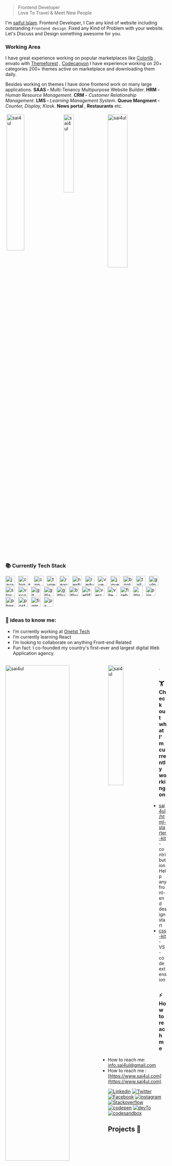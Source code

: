 
> Frontend Developer  <br />
> Love To Travel & Meet New People


I'm [saiful Islam](https://www.sai4ul.com). Frontend Developer,  I Can any kind of website including outstanding <code>Frontend design</code>. Fixed any Kind of Problem with your website. Let's Discuss and Design something awesome for you.<br />

### Working Area

I have great experience working on popular marketplaces like [Colorlib](https://www.sai4ul.com/colorlib.html) , envato with [Themeforest](https://www.sai4ul.com/themeforest.html) , [Codecanyon](https://www.sai4ul.com/themeforest.html) I have experience working on 20+ categories 200+ themes active on marketplace and downloading them daily. <br />

Besides working on themes I have done frontend work on many large applications. <strong>SAAS - </strong>Multi-Tenancy Multipurpose Website Builder. <strong>HRM -</strong> <i>Human Resource Management</i>. <strong>CRM -</strong> <i>Customer Relationship Management</i>. <strong>LMS - </strong> <i>Learning Management System</i>. <strong>Queue Mangment -</strong> <i>Counter, Display, Kiosk</i>. <strong>News portal </strong>, <strong>Restaurants</strong> etc.



<div>
    <img align="left" src="https://github-readme-stats.vercel.app/api?username=sai4ul&&theme=darcula&show_icons=true&hide_border=true&count_private=true" alt="sai4ul" style="width:33%; padding-right:5px !important; padding:4px"/>
     <img align="center" src="https://github-readme-streak-stats.herokuapp.com/?user=sai4ul&theme=darcula&hide_border=true" alt="sai4ul" style="width:35%;padding:4px" />
    <img align="left" src="https://github-readme-stats.vercel.app/api/top-langs/?username=sai4ul&layout=compact&theme=darcula&hide_border=true" alt="sai4ul" style="width:25%; padding-right:5px !important; padding:4px"/>
</div>

##

### 📚 Currently Tech Stack
<div align="left">
  <img src="https://skillicons.dev/icons?i=js" height="30" alt="javascript logo"  />
  <img width="2" />
    <img src="https://skillicons.dev/icons?i=c" height="30" alt="c logo"  />+
    <img width="2" />
    <img src="https://skillicons.dev/icons?i=cpp" height="30" alt="cpp logo"  />
  <img width="2" />
  <img src="https://skillicons.dev/icons?i=ts" height="30" alt="typescript logo"  />
  <img width="2" />
  <img src="https://skillicons.dev/icons?i=react" height="30" alt="react logo"  />
  <img width="2" />
  <img src="https://skillicons.dev/icons?i=nextjs" height="30" alt="nextjs logo"  />
    <img width="2" />
  <img src="https://skillicons.dev/icons?i=redux" height="30" alt="redux logo"  />
  <img width="2" />
  <img src="https://skillicons.dev/icons?i=vue" height="30" alt="vue logo" /> 

  <img width="2" />
  <img src="https://skillicons.dev/icons?i=jquery" height="30" alt="jquery logo"  />
  <img width="2" />
  <img src="https://skillicons.dev/icons?i=bootstrap" height="30" alt="bootstrap logo"  />
  <img width="2" />
  <img src="https://skillicons.dev/icons?i=tailwind" height="30" alt="tailwindcss logo"  />
  <img width="2" />
    <img src="https://skillicons.dev/icons?i=gulp" height="30" alt="gulp logo"  />
  <img width="2" />
  <img src="https://cdn.simpleicons.org/storybook/FF4785" height="30" alt="storybook logo"  />
  <img width="2" />
  <img src="https://skillicons.dev/icons?i=vscode" height="30" alt="vscode logo"  />
  <img width="2" />
  <img src="https://skillicons.dev/icons?i=git" height="30" alt="git logo"  />
  <img width="2" />
  <img src="https://skillicons.dev/icons?i=gitlab" height="30" alt="gitlab logo"  />
  <img width="2" />
  <img src="https://skillicons.dev/icons?i=github" height="30" alt="github logo"  />
    <img width="2" />
  <img src="https://skillicons.dev/icons?i=bitbucket" height="30" alt="bitbucket logo"  />
  <img width="2" />
  <img src="https://skillicons.dev/icons?i=netlify" height="30" alt="netlify logo" /> 
  <img width="2" />
  <img src="https://skillicons.dev/icons?i=vercel" height="30" alt="vercel logo" /> 
  <img width="2" />
  <img src="https://skillicons.dev/icons?i=vite" height="30" alt="vite logo" /> 
  <img width="2" />
  <img src="https://skillicons.dev/icons?i=firebase" height="30" alt="firebase logo" />
<img width="2" />
<img src="https://skillicons.dev/icons?i=mysql" height="30" alt="mysql logo" />
<img width="2" />
<img src="https://skillicons.dev/icons?i=prisma" height="30" alt="prisma logo" />
<img width="2" />

<img src="https://skillicons.dev/icons?i=phpstorm" height="30" alt="phpstorm logo" />
<img width="2" />
 
  <img src="https://skillicons.dev/icons?i=postman" height="30" alt="postman logo" />
  <img width="2" />
  <img src="https://skillicons.dev/icons?i=figma" height="30" alt="figma logo" /> 
  <img width="2" />
  <img src="https://skillicons.dev/icons?i=ps" height="30" alt="ps logo" /> 
</div>



##

### 🧑 ideas to know me:
- I’m currently working at [Onetst Tech](https://onesttech.com/)
- I’m currently learning React 
- I’m looking to collaborate on anything Front-end Related
- Fun fact:  I co-founded my country's first-ever and largest digital Web Application agency. 

##

<div>
    <img align="left" src="https://github-profile-summary-cards.vercel.app/api/cards/profile-details?username=sai4ul&theme=darcula&hide_border=true" alt="sai4ul" style="width:63%"/>
    <img align="left" src="https://github-profile-summary-cards.vercel.app/api/cards/repos-per-language?username=sai4ul&theme=darcula&hide_border=true" alt="sai4ul" style="width:31%"/>
</div>.

##
### 🏋️ Check out what I'm currently working on
- [sai4ul/html-starter-kit](https://github.com/sai4ul/html-starter-kit) - contribution Help any front-end design start
- [css-kit](https://marketplace.visualstudio.com) - VS-code extension
<!-- - ![Profile views](https://gpvc.arturio.dev/sai4ul)   -->
<!-- ![profile count](https://komarev.com/ghpvc/?username=sai4ul&color=red)&nbsp;
[![GitHub AbhishekSinghDhadwal](https://img.shields.io/github/followers/sai4ul?label=follow&style=social)](https://github.com/sai4ul)&nbsp; -->

##

### ⚡ How to reach me
- How to reach me: info.sai4ul@gmail.com
- How to reach me : [https://www.sai4ul.com](https://www.sai4ul.com)

[![Linkedin](https://img.shields.io/badge/LinkedIn-0077B5?style=flat-square&logo=linkedin&logoColor=white)](https://www.linkedin.com/in/sai4ul)
[![Twitter](https://img.shields.io/badge/Twitter-1DA1F2?style=flat-square&logo=twitter&logoColor=white)](https://twitter.com/sai4ul)
[![Facebook](https://img.shields.io/badge/Facebook-1877F2?style=flat-square&logo=facebook&logoColor=white)](https://www.facebook.com/sai4ull)
[![instagram](https://img.shields.io/badge/instagram-red?style=flat-square&logo=instagram&logoColor=white)](https://instagram.com/sai4ul)
[![Stackoverflow](https://img.shields.io/badge/stackoverflow-F48024?style=flat-square&logo=stackoverflow&logoColor=white)](https://stackoverflow.com/users/14821701/sai4ul)
[![codepen](https://img.shields.io/badge/codepen-F48024?style=flat-square&logo=codepen&logoColor=white)](https://codepen.io/sai4ul)
[![devTo](https://img.shields.io/badge/dev.to-000000?style=flat-square&logo=dev&logoColor=white)](https://dev.to/sai4ul)
[![codesandbox](https://img.shields.io/badge/codesandbox-000000?style=flat-square&logo=codesandbox&logoColor=white)](https://codesandbox.com/sai4ul)

##
<!--  
🏆 GitHub Profile Trophy

<a href="https://github.com/ryo-ma/github-profile-trophy">
 <img  src="https://github-profile-trophy.vercel.app/?username=sai4ul&column=8&theme=radical&no-frame=true&no-bg=true"/>
  <img  src="https://github-profile-trophy.vercel.app/?username=sai4ul&column=8&theme=darcula&hide_border=true"/> </a>
 -->

## Projects 🚀

<p align="center">
  
  <a href="https://github.com/sai4ul/init-html-starter-kit">
    <img width="260" src="https://denvercoder1-github-readme-stats.vercel.app/api/pin?username=sai4ul&repo=init-html-starter-kit&theme=darcula&bg_color=0D1117&hide_border=true" alt="html kit">
  </a>
  
  <a href="https://github.com/sai4ul/portfolio">
    <img width="260" src="https://denvercoder1-github-readme-stats.vercel.app/api/pin?username=sai4ul&repo=portfolio&theme=darcula&bg_color=0D1117&hide_border=true" alt="html kit">
  </a>
  
  <a href="https://github.com/sai4ul/Hostel_Management_System">
    <img width="260" src="https://denvercoder1-github-readme-stats.vercel.app/api/pin?username=sai4ul&repo=Hostel_Management_System&theme=darcula&bg_color=0D1117&hide_border=true" alt="html kit">
  </a>
    
  <a href="https://github.com/sai4ul/games-javascript">
    <img width="260" src="https://denvercoder1-github-readme-stats.vercel.app/api/pin?username=sai4ul&repo=games-javascript&theme=react&bg_color=0D1117&hide_border=true" alt="html kit">
  </a>
  
  <a href="https://github.com/sai4ul/adibaicon">
    <img width="260" src="https://denvercoder1-github-readme-stats.vercel.app/api/pin?username=sai4ul&repo=adibaicon&theme=react&bg_color=0D1117&hide_border=true" alt="html kit">
  </a>

  <a href="https://github.com/sai4ul/developer-portfolios">
    <img width="260" src="https://denvercoder1-github-readme-stats.vercel.app/api/pin?username=sai4ul&repo=developer-portfolios&theme=react&bg_color=0D1117&hide_border=true" alt="html kit">
  </a>

  <a href="https://github.com/sai4ul/javascript-Bangla">
    <img width="260" src="https://denvercoder1-github-readme-stats.vercel.app/api/pin?username=sai4ul&repo=javascript-Bangla&theme=darcula&bg_color=0D1117&hide_border=true" alt="html kit">
  </a>

   <a href="https://github.com/sai4ul/React-Bangla">
    <img width="260" src="https://denvercoder1-github-readme-stats.vercel.app/api/pin?username=sai4ul&repo=React-Bangla&theme=darcula&bg_color=0D1117&hide_border=true" alt="html kit">
  </a>
  
  <a href="https://github.com/sai4ul/Next.js-Bangla">
    <img width="260" src="https://denvercoder1-github-readme-stats.vercel.app/api/pin?username=sai4ul&repo=Next.js-Bangla&theme=darcula&bg_color=0D1117&hide_border=true" alt="html kit">
  </a>
  
</p>


<div align="center">
  <img src="https://github-readme-activity-graph.vercel.app/graph?username=sai4ul&custom_title=sai4ul's%20GitHub%20Activity%20Graph&bg_color=141321&color=A9FEF7&line=626069&point=F8D847&area_color=FE428E&title_color=FE428E&area=true" alt="sai4ul's Github Activity Graph" width="100%">
</div>
